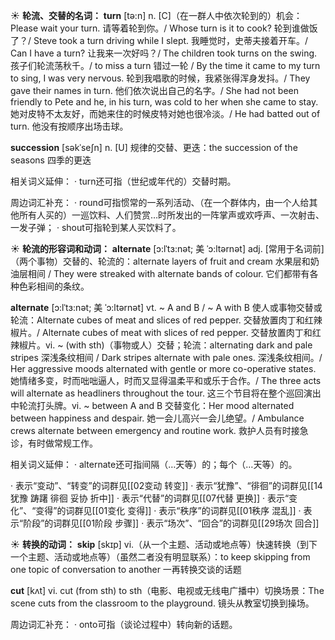 ☀ <span class="category">**轮流、交替的名词：**</span>
<span class="vocabulary">**turn**</span> [tə:n] 
<span class="definition">n. [C]（在一群人中依次轮到的）机会：</span>Please wait your turn. 请等着轮到你。/ Whose turn is it to cook? 轮到谁做饭了？/ Steve took a turn driving while I slept. 我睡觉时，史蒂夫接着开车。/ Can I have a turn? 让我来一次好吗？/ The children took turns on the swing. 孩子们轮流荡秋千。/ to miss a turn 错过一轮 / By the time it came to my turn to sing, I was very nervous. 轮到我唱歌的时候，我紧张得浑身发抖。/ They gave their names in turn. 他们依次说出自己的名字。/ She had not been friendly to Pete and he, in his turn, was cold to her when she came to stay. 她对皮特不太友好，而她来住的时候皮特对她也很冷淡。/ He had batted out of turn. 他没有按顺序出场击球。
           
<span class="vocabulary">**succession**</span> [səkˈseʃn]
<span class="definition">n. [U] 规律的交替、更迭：</span>the succession of the seasons 四季的更迭

相关词义延伸：
· turn还可指（世纪或年代的）交替时期。

周边词汇补充：
· round可指惯常的一系列活动、（在一个群体内，由一个人给其他所有人买的）一巡饮料、人们赞赏…时所发出的一阵掌声或欢呼声、一次射击、一发子弹；
· shout可指轮到某人买饮料了。

☀ <span class="category">**轮流的形容词和动词：**</span>
<span class="vocabulary">**alternate**</span> [ɔ:lˈtɜ:nət; 美 ˈɔ:ltərnət]
<span class="definition">adj. [常用于名词前]（两个事物）交替的、轮流的：</span>alternate layers of fruit and cream 水果层和奶油层相间 / They were streaked with alternate bands of colour. 它们都带有各种色彩相间的条纹。
           
<span class="vocabulary">**alternate**</span> [ɔ:lˈtɜ:nət; 美 ˈɔ:ltərnət]
<span class="definition">vt. ~ A and B / ~ A with B 使人或事物交替或轮流：</span>Alternate cubes of meat and slices of red pepper. 交替放置肉丁和红辣椒片。/ Alternate cubes of meat with slices of red pepper. 交替放置肉丁和红辣椒片。<span class="definition">vi. ~ (with sth)（事物或人）交替；轮流：</span>alternating dark and pale stripes 深浅条纹相间 / Dark stripes alternate with pale ones. 深浅条纹相间。/ Her aggressive moods alternated with gentle or more co-operative states. 她情绪多变，时而咄咄逼人，时而又显得温柔平和或乐于合作。/ The three acts will alternate as headliners throughout the tour. 这三个节目将在整个巡回演出中轮流打头牌。<span class="definition">vi. ~ between A and B 交替变化：</span>Her mood alternated between happiness and despair. 她一会儿高兴一会儿绝望。/ Ambulance crews alternate between emergency and routine work. 救护人员有时接急诊，有时做常规工作。

相关词义延伸：
· alternate还可指间隔（…天等）的；每个（…天等）的。

· 表示“变动”、“转变”的词群见[[02变动 转变]]
· 表示“犹豫”、“徘徊”的词群见[[14犹豫 踌躇 徘徊 妥协 折中]]
· 表示“代替”的词群见[[07代替 更换]]
· 表示“变化”、“变得”的词群见[[01变化 变得]]
· 表示“秩序”的词群见[[01秩序 混乱]]
· 表示“阶段”的词群见[[01阶段 步骤]]
· 表示“场次”、“回合”的词群见[[29场次 回合]]

☀ <span class="category">**转换的动词：**</span>
<span class="vocabulary">**skip**</span> [skɪp] 
<span class="definition">vi.（从一个主题、活动或地点等）快速转换（到下一个主题、活动或地点等）（虽然二者没有明显联系）：</span>to keep skipping from one topic of conversation to another 一再转换交谈的话题 

<span class="vocabulary">**cut**</span> [kʌt] 
<span class="definition">vi. cut (from sth) to sth（电影、电视或无线电广播中）切换场景：</span>The scene cuts from the classroom to the playground. 镜头从教室切换到操场。

周边词汇补充：
· onto可指（谈论过程中）转向新的话题。
